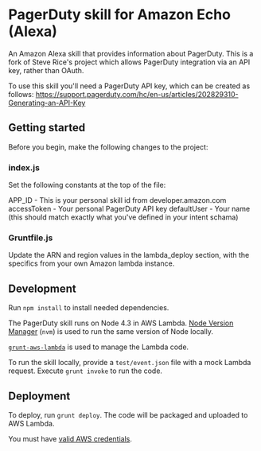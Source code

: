 # PagerDuty skill for Amazon Echo (Alexa)

An Amazon Alexa skill that provides information about PagerDuty.
This is a fork of Steve Rice's project which allows PagerDuty integration via an API key, rather than OAuth.

To use this skill you'll need a PagerDuty API key, which can be created as follows: 
https://support.pagerduty.com/hc/en-us/articles/202829310-Generating-an-API-Key

## Getting started

Before you begin, make the following changes to the project:

### index.js

Set the following constants at the top of the file:

APP_ID      - This is your personal skill id from developer.amazon.com
accessToken - Your personal PagerDuty API key
defaultUser - Your name (this should match exactly what you've defined in your intent schama)

### Gruntfile.js

Update the ARN and region values in the lambda_deploy section, with the specifics from your own Amazon lambda instance.

## Development

Run `npm install` to install needed dependencies.

The PagerDuty skill runs on Node 4.3 in AWS Lambda. [Node Version Manager](https://github.com/creationix/nvm) (`nvm`) is used to run the same version of Node locally.

[`grunt-aws-lambda`](https://github.com/Tim-B/grunt-aws-lambda) is used to manage the Lambda code.

To run the skill locally, provide a `test/event.json` file with a mock Lambda request. Execute `grunt invoke` to run the code.

## Deployment

To deploy, run `grunt deploy`. The code will be packaged and uploaded to AWS Lambda.

You must have [valid AWS credentials](https://github.com/Tim-B/grunt-aws-lambda#aws-credentials).
